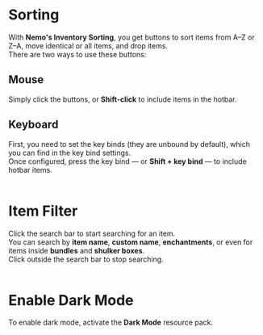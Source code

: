 # Sorting
With **Nemo's Inventory Sorting**, you get buttons to sort items from A–Z or Z–A, move identical or all items, and drop items.  
There are two ways to use these buttons:

## Mouse
Simply click the buttons, or **Shift-click** to include items in the hotbar.

## Keyboard
First, you need to set the key binds (they are unbound by default), which you can find in the key bind settings.  
Once configured, press the key bind — or **Shift + key bind** — to include hotbar items.
<br><br>

# Item Filter
Click the search bar to start searching for an item.  
You can search by **item name**, **custom name**, **enchantments**, or even for items inside **bundles** and **shulker boxes**.  
Click outside the search bar to stop searching.
<br><br>

# Enable Dark Mode
To enable dark mode, activate the **Dark Mode** resource pack.